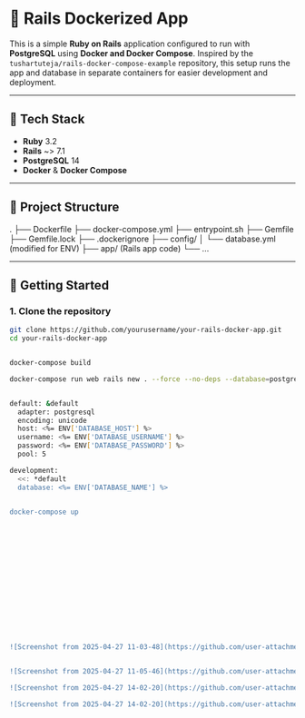 # 🚀 Rails Dockerized App

This is a simple **Ruby on Rails** application configured to run with **PostgreSQL** using **Docker and Docker Compose**. Inspired by the `tushartuteja/rails-docker-compose-example` repository, this setup runs the app and database in separate containers for easier development and deployment.

---

## 🧱 Tech Stack

- **Ruby** 3.2
- **Rails** ~> 7.1
- **PostgreSQL** 14
- **Docker** & **Docker Compose**

---

## 📁 Project Structure




. ├── Dockerfile ├── docker-compose.yml ├── entrypoint.sh ├── Gemfile ├── Gemfile.lock ├── .dockerignore ├── config/ │ └── database.yml (modified for ENV) ├── app/ (Rails app code) └── ...



---

## 🚀 Getting Started

### 1. Clone the repository

```bash
git clone https://github.com/yourusername/your-rails-docker-app.git
cd your-rails-docker-app


docker-compose build

docker-compose run web rails new . --force --no-deps --database=postgresql


default: &default
  adapter: postgresql
  encoding: unicode
  host: <%= ENV['DATABASE_HOST'] %>
  username: <%= ENV['DATABASE_USERNAME'] %>
  password: <%= ENV['DATABASE_PASSWORD'] %>
  pool: 5

development:
  <<: *default
  database: <%= ENV['DATABASE_NAME'] %>


docker-compose up
















![Screenshot from 2025-04-27 11-03-48](https://github.com/user-attachments/assets/1f16a7c5-b378-4226-bf3a-5e564a5ab827)


![Screenshot from 2025-04-27 11-05-46](https://github.com/user-attachments/assets/39d9568c-b277-4a0c-b714-94b13eb403ed)

![Screenshot from 2025-04-27 14-02-20](https://github.com/user-attachments/assets/f0fe5d82-77e0-490b-99c3-a140cc93618e)

![Screenshot from 2025-04-27 14-02-20](https://github.com/user-attachments/assets/65029b8b-c3d8-494d-9b2e-89b282471e64)


